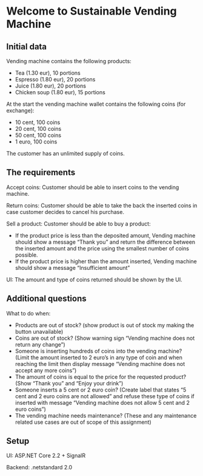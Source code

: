 # Welcome to Sustainable Vending Machine

## Initial data

Vending machine contains the following products:
-	Tea (1.30 eur), 10 portions
-	Espresso (1.80 eur), 20 portions
-	Juice  (1.80 eur), 20 portions
-	Chicken soup (1.80 eur), 15 portions

At the start the vending machine wallet contains the following coins (for exchange):
-	10 cent, 100 coins
-	20 cent, 100 coins
-	50 cent, 100 coins
-	1 euro, 100 coins

The customer has an unlimited supply of coins.

## The requirements

Accept coins: Customer should be able to insert coins to the vending machine.

Return coins: Customer should be able to take the back the inserted coins in case customer decides to cancel his purchase.

Sell a product: Customer should be able to buy a product:
-	If the product price is less than the deposited amount, Vending machine should show a message “Thank you” and return the difference between the inserted amount and the price using the smallest number of coins possible.
-	If the product price is higher than the amount inserted, Vending machine should show a message “Insufficient amount”

UI: The amount and type of coins returned should be shown by the UI.

## Additional questions

What to do when:
-	Products are out of stock? (show product is out of stock my making the button unavailable)
-	Coins are out of stock? (Show warning sign “Vending machine does not return any change”)
-	Someone is inserting hundreds of coins into the vending machine? (Limit the amount inserted to 2 euro’s in any type of coin and when reaching the limit then display message “Vending machine does not accept any more coins”)
-	The amount of coins is equal to the price for the requested product? (Show “Thank you” and “Enjoy your drink”)
-	Someone inserts a 5 cent or 2 euro coin? (Create label that states “5 cent and 2 euro coins are not allowed” and refuse these type of coins if inserted with message “Vending machine does not allow 5 cent and 2 euro coins”)
-	The vending machine needs maintenance? (These and any maintenance related use cases are out of scope of this assignment)

## Setup

UI: ASP.NET Core 2.2 + SignalR

Backend: .netstandard 2.0

